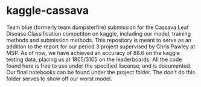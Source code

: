 # kaggle-cassava
Team blue (formerly team dumpsterfire) submission for the Cassava Leaf Disease Classification competiton on kaggle, including our model, training methods and submission methods. 
This repository is meant to serve as an addition to the report for our period 3 project supervised by Chris Pawley at MSP. As of now, we have achieved an accuracy of 88.6 on
the kaggle testing data, placing us at 1805/3105 on the leaderboards. All the code found here is free to use under the specified liscense, and is documented. 
Our final notebooks can be found under the project folder. The don't do this folder serves to show off our worst model.
